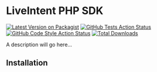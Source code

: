 # LiveIntent PHP SDK

[![Latest Version on Packagist](https://img.shields.io/packagist/v/liveintent/sdk-php.svg?style=flat-square)](https://packagist.org/packages/liveintent/sdk-php)
[![GitHub Tests Action Status](https://img.shields.io/github/workflow/status/liveintent/sdk-php/run-tests?label=tests)](https://github.com/liveintent/sdk-php/actions?query=workflow%3ATests+branch%3Amaster)
[![GitHub Code Style Action Status](https://img.shields.io/github/workflow/status/liveintent/sdk-php/Check%20&%20fix%20styling?label=code%20style)](https://github.com/liveintent/sdk-php/actions?query=workflow%3A"Check+%26+fix+styling"+branch%3Amaster)
[![Total Downloads](https://img.shields.io/packagist/dt/liveintent/sdk-php.svg?style=flat-square)](https://packagist.org/packages/liveintent/sdk-php)

A description will go here...

## Installation
